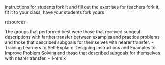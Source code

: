 instructions
	for students
		fork it and fill out the exercises
	for teachers
		fork it, fit it to your class, have your students fork yours

resources






The groups that performed best were those that received subgoal descriptions with farther transfer between examples and practice problems and those that described subgoals for themselves with nearer transfer.
	- Training Learners to Self-Explain: Designing Instructions and Examples to Improve Problem Solving
and those that described subgoals for themselves with nearer transfer.
	- 1-remix